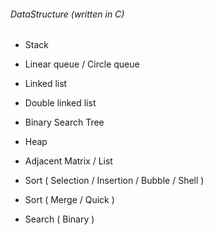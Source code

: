 ###### DataStructure (written in C)
* Stack
* Linear queue / Circle queue
* Linked list
* Double linked list

* Binary Search Tree
* Heap
* Adjacent Matrix / List
* Sort ( Selection / Insertion / Bubble / Shell )
* Sort ( Merge / Quick )
* Search ( Binary )